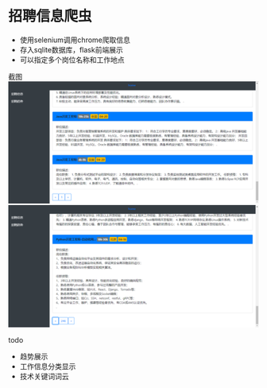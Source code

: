 # 招聘信息爬虫

- 使用selenium调用chrome爬取信息
- 存入sqlite数据库，flask前端展示
- 可以指定多个岗位名称和工作地点

截图
![](/static/img/screenshot.png)
![](/static/img/screenshota.png)

todo
- 趋势展示
- 工作信息分类显示
- 技术关键词词云